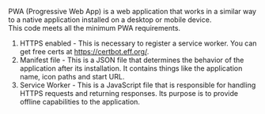 PWA (Progressive Web App) is a web application that works in a similar way to a native application installed on a desktop or mobile device.  
This code meets all the minimum PWA requirements.

1. HTTPS enabled - This is necessary to register a service worker. You can get free certs at https://certbot.eff.org/.  
2. Manifest file - This is a JSON file that determines the behavior of the application after its installation. It contains things like the application name, icon paths and start URL.  
3. Service Worker - This is a JavaScript file that is responsible for handling HTTPS requests and returning responses. Its purpose is to provide offline capabilities to the application.  
